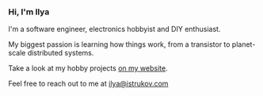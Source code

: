 ### Hi, I'm Ilya

I'm a software engineer, electronics hobbyist and DIY enthusiast.

My biggest passion is learning how things work, from a transistor to planet-scale distributed systems.

Take a look at my hobby projects [on my website](https://istrukov.com/projects/).

Feel free to reach out to me at [ilya@istrukov.com](mailto:ilya@istrukov.com)
